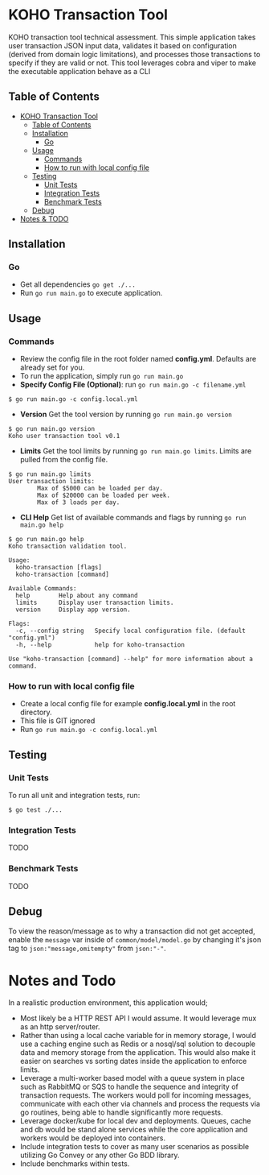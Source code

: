 # KOHO Transaction Tool
KOHO transaction tool technical assessment. This simple application takes user transaction JSON input data, validates it based on configuration (derived from domain logic limitations), and processes those transactions to specify if they are valid or not. This tool leverages cobra and viper to make the executable application behave as a CLI 

## Table of Contents
- [KOHO Transaction Tool](#koho-transaction-tool)
  - [Table of Contents](#table-of-contents)
  - [Installation](#installation)
    - [Go](#go)
  - [Usage](#usage)
    - [Commands](#commands)
    - [How to run with local config file](#how-to-run-with-local-config-file)
  - [Testing](#testing)
    - [Unit Tests](#unit-and-integration-tests)
    - [Integration Tests](#integration-tests)
    - [Benchmark Tests](#benchmark-tests)
  - [Debug](#debug)
- [Notes & TODO](#notes-and-todo)

## Installation
### Go
* Get all dependencies ```go get ./...```
* Run ```go run main.go``` to execute application.

## Usage
### Commands
* Review the config file in the root folder named **config.yml**. Defaults are already set for you. 
* To run the application, simply run ```go run main.go```
* **Specify Config File (Optional)**: run ```go run main.go -c filename.yml``` 
```shell
$ go run main.go -c config.local.yml
```
* **Version** Get the tool version by running ```go run main.go version```
```shell
$ go run main.go version
Koho user transaction tool v0.1
```
* **Limits** Get the tool limits by running ```go run main.go limits```. Limits are pulled from the config file.
```shell
$ go run main.go limits
User transaction limits:
        Max of $5000 can be loaded per day.
        Max of $20000 can be loaded per week.
        Max of 3 loads per day.
```
* **CLI Help** Get list of available commands and flags by running ```go run main.go help```
```shell
$ go run main.go help     
Koho transaction validation tool.

Usage:
  koho-transaction [flags]
  koho-transaction [command]

Available Commands:
  help        Help about any command
  limits      Display user transaction limits.
  version     Display app version.

Flags:
  -c, --config string   Specify local configuration file. (default "config.yml")
  -h, --help            help for koho-transaction

Use "koho-transaction [command] --help" for more information about a command.
```

### How to run with local config file
* Create a local config file for example **config.local.yml** in the root directory.
* This file is GIT ignored
* Run ```go run main.go -c config.local.yml```

## Testing

### Unit Tests
To run all unit and integration tests, run:
``` shell
$ go test ./...
```

### Integration Tests
TODO

### Benchmark Tests
TODO

## Debug
To view the reason/message as to why a transaction did not get accepted, enable the ```message``` var inside of ```common/model/model.go``` by changing it's json tag to ```json:"message,omitempty"``` from ```json:"-"```. 

# Notes and Todo
In a realistic production environment, this application would;
* Most likely be a HTTP REST API I would assume. It would leverage mux as an http server/router.
* Rather than using a local cache variable for in memory storage, I would use a caching engine such as Redis or a nosql/sql solution to decouple data and memory storage from the application. This would also make it easier on searches vs sorting dates inside the application to enforce limits.
* Leverage a multi-worker based model with a queue system in place such as RabbitMQ or SQS to handle the sequence and integrity of transaction requests. The workers would poll for incoming messages, communicate with each other via channels and process the requests via go routines, being able to handle significantly more requests.
* Leverage docker/kube for local dev and deployments. Queues, cache and db would be stand alone services while the core application and workers would be deployed into containers.
* Include integration tests to cover as many user scenarios as possible utilizing Go Convey or any other Go BDD library.
* Include benchmarks within tests.